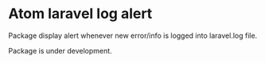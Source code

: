 # Atom laravel log alert

Package display alert whenever new error/info is logged into laravel.log file.

Package is under development.
